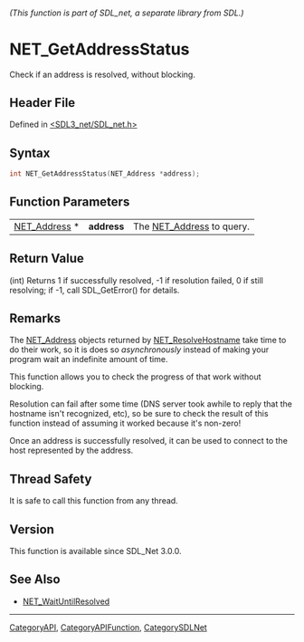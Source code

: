 ###### (This function is part of SDL_net, a separate library from SDL.)
# NET_GetAddressStatus

Check if an address is resolved, without blocking.

## Header File

Defined in [<SDL3_net/SDL_net.h>](https://github.com/libsdl-org/SDL_net/blob/main/include/SDL3_net/SDL_net.h)

## Syntax

```c
int NET_GetAddressStatus(NET_Address *address);
```

## Function Parameters

|                              |             |                                          |
| ---------------------------- | ----------- | ---------------------------------------- |
| [NET_Address](NET_Address) * | **address** | The [NET_Address](NET_Address) to query. |

## Return Value

(int) Returns 1 if successfully resolved, -1 if resolution failed, 0 if
still resolving; if -1, call SDL_GetError() for details.

## Remarks

The [NET_Address](NET_Address) objects returned by
[NET_ResolveHostname](NET_ResolveHostname) take time to do their work, so
it is does so _asynchronously_ instead of making your program wait an
indefinite amount of time.

This function allows you to check the progress of that work without
blocking.

Resolution can fail after some time (DNS server took awhile to reply that
the hostname isn't recognized, etc), so be sure to check the result of this
function instead of assuming it worked because it's non-zero!

Once an address is successfully resolved, it can be used to connect to the
host represented by the address.

## Thread Safety

It is safe to call this function from any thread.

## Version

This function is available since SDL_Net 3.0.0.

## See Also

- [NET_WaitUntilResolved](NET_WaitUntilResolved)

----
[CategoryAPI](CategoryAPI), [CategoryAPIFunction](CategoryAPIFunction), [CategorySDLNet](CategorySDLNet)

